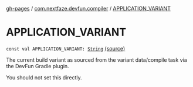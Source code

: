 [gh-pages](../index.md) / [com.nextfaze.devfun.compiler](index.md) / [APPLICATION_VARIANT](./-a-p-p-l-i-c-a-t-i-o-n_-v-a-r-i-a-n-t.md)

# APPLICATION_VARIANT

`const val APPLICATION_VARIANT: `[`String`](https://kotlinlang.org/api/latest/jvm/stdlib/kotlin/-string/index.html) [(source)](https://github.com/NextFaze/dev-fun/tree/master/devfun-compiler/src/main/java/com/nextfaze/devfun/compiler/Compiler.kt#L170)

The current build variant as sourced from the variant data/compile task via the DevFun Gradle plugin.

You should not set this directly.

